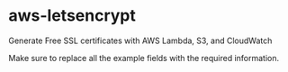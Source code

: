 # aws-letsencrypt
Generate Free SSL certificates with AWS Lambda, S3, and CloudWatch

Make sure to replace all the example fields with the required information.
